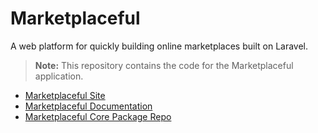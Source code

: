 # Marketplaceful

A web platform for quickly building online marketplaces built on Laravel.

> **Note:** This repository contains the code for the Marketplaceful application.

- [Marketplaceful Site](https://marketplaceful.com)
- [Marketplaceful Documentation][docs]
- [Marketplaceful Core Package Repo][laravel-marketplaceful-repo]

[docs]: https://docs.marketplaceful.com/
[laravel-marketplaceful-repo]: https://github.com/marketplaceful/laravel-marketplaceful
